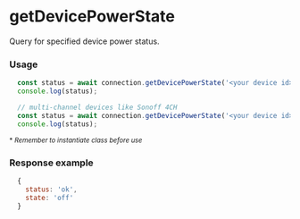 # getDevicePowerState

Query for specified device power status.


### Usage
```js
  const status = await connection.getDevicePowerState('<your device id>');
  console.log(status);
```

```js
  // multi-channel devices like Sonoff 4CH
  const status = await connection.getDevicePowerState('<your device id>', <channel>);
  console.log(status);
```

<sup>* _Remember to instantiate class before use_</sup>


### Response example
```js
  {
    status: 'ok',
    state: 'off'
  }
```